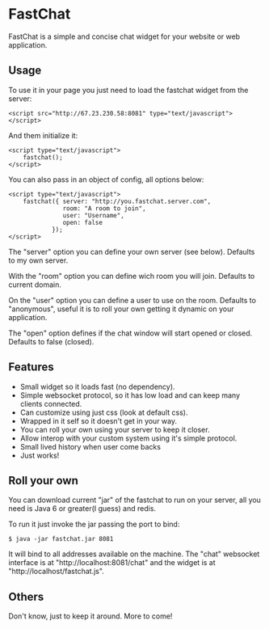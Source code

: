 # FastChat

FastChat is a simple and concise chat widget for your website or web application.

## Usage

To use it in your page you just need to load the fastchat widget from the server:

    <script src="http://67.23.230.58:8081" type="text/javascript"></script>

And them initialize it:
    
    <script type="text/javascript">
        fastchat();
    </script>

You can also pass in an object of config, all options below:

    <script type="text/javascript">
        fastchat({ server: "http://you.fastchat.server.com",
                   room: "A room to join",
                   user: "Username",
                   open: false
                });
    </script>

The "server" option you can define your own server (see below). Defaults to my own server.

With the "room" option you can define wich room you will join. Defaults to current domain.

On the "user" option you can define a user to use on the room. Defaults to "anonymous", useful it is to roll your own getting it dynamic on your application.

The "open" option defines if the chat window will start opened or closed. Defaults to false (closed).

## Features

- Small widget so it loads fast (no dependency).
- Simple websocket protocol, so it has low load and can keep many clients connected.
- Can customize using just css (look at default css).
- Wrapped in it self so it doesn't get in your way.
- You can roll your own using your server to keep it closer.
- Allow interop with your custom system using it's simple protocol.
- Small lived history when user come backs
- Just works!
    
## Roll your own

You can download current "jar" of the fastchat to run on your server, all you need is Java 6 or greater(I guess) and redis.

To run it just invoke the jar passing the port to bind:

    $ java -jar fastchat.jar 8081

It will bind to all addresses available on the machine. The "chat" websocket interface is at "http://localhost:8081/chat" and the widget is at "http://localhost/fastchat.js".

## Others

Don't know, just to keep it around. More to come!


